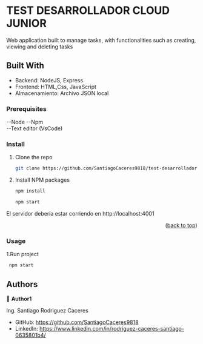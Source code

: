 <a name="readme-top"></a>

# TEST DESARROLLADOR CLOUD JUNIOR

Web application built to manage tasks, with functionalities such as creating, viewing and deleting tasks

## Built With

- Backend: NodeJS, Express
- Frontend: HTML,Css, JavaScript
- Almacenamiento: Archivo JSON local


### Prerequisites

--Node 
--Npm  
--Text editor (VsCode)

### Install 

1. Clone the repo
   ```bash
   git clone https://github.com/SantiagoCaceres9818/test-desarrollador-cloud-junior/edit/master
   ```
2. Install NPM packages
   ```bash
   npm install
   ```
   ```bash
   npm start
   ```
El servidor debería estar corriendo en http://localhost:4001
   
<p align="right">(<a href="#readme-top">back to top</a>)</p>

### Usage

1.Run project

```bash
 npm start
```

## Authors

👤 **Author1**

Ing. Santiago Rodriguez Caceres
- GitHub: https://github.com/SantiagoCaceres9818
- LinkedIn: https://www.linkedin.com/in/rodriguez-caceres-santiago-0635801b4/
